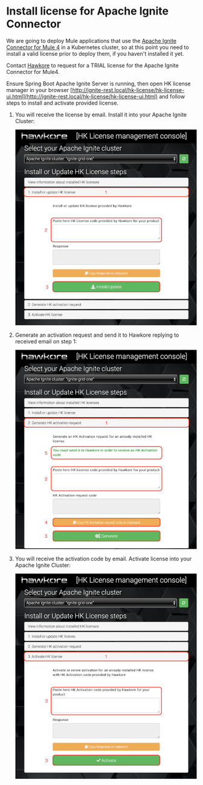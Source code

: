 # Install license for Apache Ignite Connector
We are going to deploy Mule applications that use the [Apache Ignite Connector for Mule 4](https://www.hawkore.com/plugins/product/pl-g-big-data/pl-t-ignite/pl-p-ignitev4) in a Kubernetes cluster, so at this point you need to install a valid license prior to deploy them, if you haven't installed it yet.

Contact [Hawkore](https://www.hawkore.com/contact) to request for a TRIAL license for the Apache Ignite Connector for Mule4.

Ensure Spring Boot Apache Ignite Server is running, then open HK license manager in your browser [http://ignite-rest.local/hk-license/hk-license-ui.html](http://ignite-rest.local/hk-license/hk-license-ui.html) and follow steps to install and activate provided license.

1. You will receive the license by email. Install it into your Apache Ignite Cluster:

    ![install-license](../docs/assets/install-license.png)
    
2. Generate an activation request and send it to Hawkore replying to received email on step 1:

   ![activation-request](../docs/assets/activation-request.png)

3. You will receive the activation code by email. Activate license into your Apache Ignite Cluster:

   ![activate-license](../docs/assets/activate-license.png)
